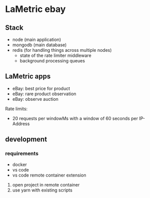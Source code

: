# LaMetric ebay

## Stack

- node (main application)
- mongodb (main database)
- redis (for handling things across multiple nodes)
  - state of the rate limiter middleware
  - background processing queues

## LaMetric apps

- eBay: best price for product
- eBay: rare product observation
- eBay: observe auction

Rate limits:

- 20 requests per windowMs with a window of 60 seconds per IP-Address

## development

### requirements

- docker
- vs code
- vs code remote container extension

1. open project in remote container
1. use yarn with existing scripts